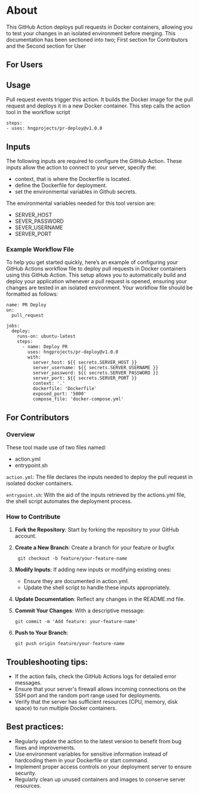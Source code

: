  # About

This GitHub Action deploys pull requests in Docker containers, allowing you to test your changes in an isolated environment before merging. This documentation has been sectioned into two; First section for Contributors and the Second section for User



## For Users

## Usage
Pull request events trigger this action. It builds the Docker image for the pull request and deploys it in a new Docker container. This step calls the action tool in the workflow script
```
steps:
- uses: hngprojects/pr-deploy@v1.0.0
```
## Inputs
The following inputs are required to configure the GitHub Action. These inputs allow the action to connect to your server, specify the:
- context, that is where the Dockerfile is located.
- define the Dockerfile for deployment.
- set the environmental variables in Github secrets.

The environmental variables needed for this tool version are:
- SERVER_HOST
- SEVER_PASSWORD
- SEVER_USERNAME
- SERVER_PORT

### Example Workflow File
To help you get started quickly, here’s an example of configuring your GitHub Actions workflow file to deploy pull requests in Docker containers using this GitHub Action. This setup allows you to automatically build and deploy your application whenever a pull request is opened, ensuring your changes are tested in an isolated environment.
Your workflow file should be formatted as follows:
```
name: PR Deploy
on:
  pull_request

jobs:
  deploy:
    runs-on: ubuntu-latest
    steps:
      - name: Deploy PR
        uses: hngprojects/pr-deploy@v1.0.0
        with:
          server_host: ${{ secrets.SERVER_HOST }}
          server_username: ${{ secrets.SERVER_USERNAME }}
          server_password: ${{ secrets.SERVER_PASSWORD }}
          server_port: ${{ secrets.SERVER_PORT }}
          context: '.'
          dockerfile: 'Dockerfile'
          exposed_port: '5000'
          compose_file: 'docker-compose.yml'
```


## For Contributors
### Overview
These tool made use of two files named:
- action.yml
- entrypoint.sh

`action.yml`:
The file declares the inputs needed to deploy the pull request in isolated docker containers. 

`entrypoint.sh`:
With the aid of the inputs retrieved by the actions.yml file, the shell script automates the deployment process.

### How to Contribute
1. **Fork the Repository**: Start by forking the repository to your GitHub account.

2. **Create a New Branch**: Create a branch for your feature or bugfix
   ```
    git checkout -b feature/your-feature-name
   ```
3. **Modify Inputs**: If adding new inputs or modifying existing ones:
   - Ensure they are documented in action.yml.
   - Update the shell script to handle these inputs appropriately.

4. **Update Documentation**: Reflect any changes in the README.md file.

5. **Commit Your Changes**: With a descriptive message:
   ```
   git commit -m 'Add feature: your-feature-name'

   ```

6. **Push to Your Branch**:
   ```
   git push origin feature/your-feature-name

   ```
 

## Troubleshooting tips:

- If the action fails, check the GitHub Actions logs for detailed error messages.
- Ensure that your server's firewall allows incoming connections on the SSH port and the random port range used for deployments.
- Verify that the server has sufficient resources (CPU, memory, disk space) to run multiple Docker containers.

## Best practices:

- Regularly update the action to the latest version to benefit from bug fixes and improvements.
- Use environment variables for sensitive information instead of hardcoding them in your Dockerfile or start command.
- Implement proper access controls on your deployment server to ensure security.
- Regularly clean up unused containers and images to conserve server resources.
